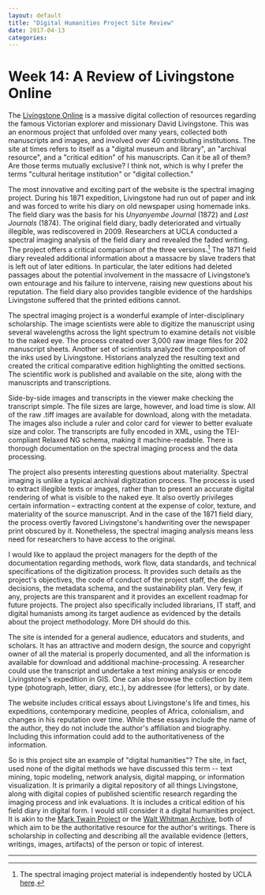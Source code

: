 ```yaml
---
layout: default
title: "Digital Humanities Project Site Review"
date: 2017-04-13
categories:
---
```


# Week 14: A Review of Livingstone Online

The [Livingstone Online](http://www.livingstoneonline.org) is a massive digital collection of resources  regarding the famous Victorian explorer and missionary David Livingstone. This was an enormous project that unfolded over many years, collected both manuscripts and images, and involved over 40 contributing institutions. The site at times refers to itself as a "digital museum and library", an "archival resource", and a "critical edition" of his manuscripts. Can it be all of them? Are those terms mutually exclusive? I think not, which is why I prefer the terms "cultural heritage institution" or "digital collection."

The most innovative and exciting part of the website is the spectral imaging project. During his 1871 expedition, Livingstone had run out of paper and ink and was forced to write his diary on old newspaper using homemade inks. The field diary was the basis for his *Unyanyembe Journal* (1872) and *Last Journals* (1874). The original field diary, badly deteriorated and virtually illegible, was rediscovered in 2009. Researchers at UCLA conducted a spectral imaging analysis of the field diary and revealed the faded writing. The project offers a critical comparison of the three versions.[^1] The 1871 field diary revealed additional information about a massacre by slave traders that is left out of later editions. In particular, the later editions had deleted passages about the potential involvement in the massacre of Livingstone’s own entourage and his failure to intervene, raising new questions about his reputation. The field diary also provides tangible evidence of the hardships Livingstone suffered that the printed editions cannot.

The spectral imaging project is a wonderful example of inter-disciplinary scholarship. The image scientists were able to digitize the manuscript using several wavelengths across the light spectrum to examine details not visible to the naked eye. The process created over 3,000 raw image files for 202 manuscript sheets. Another set of scientists analyzed the composition of the inks used by Livingstone. Historians analyzed the resulting text and created the critical comparative edition highlighting the omitted sections. The scientific work is published and available on the site, along with the manuscripts and transcriptions.

Side-by-side images and transcripts in the viewer make checking the transcript simple. The file sizes are large, however, and load time is slow. All of the raw .tiff images are available for download, along with the metadata. The images also include a ruler and color card for viewer to better evaluate size and color. The transcripts are fully encoded in XML, using the TEI-compliant Relaxed NG schema, making it machine-readable. There is thorough documentation on the spectral imaging process and the data processing.

The project also presents interesting questions about materiality. Spectral imaging is unlike a typical archival digitization process. The process is used to extract illegible texts or images, rather than to present an accurate digital rendering of what is visible to the naked eye. It also overtly privileges certain information – extracting content at the expense of color, texture, and materiality of the source manuscript. And in the case of the 1871 field diary, the process overtly favored Livingstone's handwriting over the newspaper print obscured by it. Nonetheless, the spectral imaging analysis means less need for researchers to have access to the original.

I would like to applaud the project managers for the depth of the documentation regarding methods, work flow, data standards, and technical specifications of the digitization process. It provides such details as the project's objectives, the code of conduct of the project staff, the design decisions, the metadata schema, and the sustainability plan. Very few, if any, projects are this transparent and it provides an excellent roadmap for future projects. The project also specifically included librarians, IT staff, and digital humanists among its target audience as evidenced by the details about the project methodology. More DH should do this.

The site is intended for a general audience, educators and students, and scholars. It has an attractive and modern design, the source and copyright owner of all the material is properly documented, and all the information is available for download and additional machine-processing. A researcher could use the transcript and undertake a text mining analysis or encode Livingstone's expedition in GIS. One can also browse the collection by item type (photograph, letter, diary, etc.), by addressee (for letters), or by date.

The website includes critical essays about Livingstone's life and times, his expeditions, contemporary medicine, peoples of Africa, colonialism, and changes in his reputation over time. While these essays include the name of the author, they do not include the author's affiliation and biography. Including this information could add to the authoritativeness of the information.

So is this project site an example of "digital humanities"? The site, in fact, used none of the digital methods we have discussed this term -- text mining, topic modeling, network analysis, digital mapping, or information visualization. It is primarily a digital repository of all things Livingstone, along with digital copies of published scientific research regarding the imaging process and ink evaluations. It is includes a critical edition of his field diary in digital form. I would still consider it a digital humanities project. It is akin to the [Mark Twain Project](http://www.marktwainproject.org) or the [Walt Whitman Archive](http://whitmanarchive.org), both of which aim to be the authoritative resource for the author's writings. There is scholarship in collecting and describing all the available evidence (letters, writings, images, artifacts) of the person or topic of interest.

---

[^1]: The spectral imaging project material is independently hosted by UCLA  [here](http://livingstone.library.ucla.edu/1871diary/three_versions.htm).
